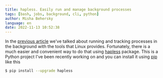 ```yaml
---
title: hapless. Easily run and manage background processes
tags: [bash, jobs, background, cli, python]
author: Misha Behersky
language: en
date: 2022-11-13 10:52:38
---
```


In the [previous article](run-processes-in-background) we've talked about running and tracking processes in the background with the tools that Linux provides. Fortunately, there is a much easier and convenient way to do that using [hapless](https://pypi.org/project/hapless/) package. This is a Python project I've been recently working on and you can install it using [pip](https://pip.pypa.io/en/stable/) like this

```bash
$ pip install --upgrade hapless
```
